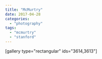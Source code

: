 ```yaml
---
title: "McMurtry"
date: 2017-04-28
categories: 
  - "photography"
tags: 
  - "mcmurtry"
  - "stanford"
---
```


\[gallery type="rectangular" ids="3614,3613"\]
